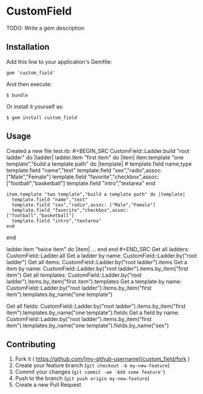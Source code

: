# CustomField

TODO: Write a gem description

## Installation

Add this line to your application's Gemfile:

    gem 'custom_field'

And then execute:

    $ bundle

Or install it yourself as:

    $ gem install custom_field

## Usage
Created a new file test.rb:
#+BEGIN_SRC
CustomField::Ladder.build "root ladder" do |ladder|
  ladder.item "first item" do |item|
    item.template "one template","build a template path" do |template|
      # template.field name,type
      template.field "name","text"
      template.field "sex","radio",assoc: ["Male","Female"]
      template.field "favorite","checkbox",assoc: ["football","basketball"]
      template.field "intro","textarea"
    end

    item.template "two template","build a template path" do |template|
      template.field "name","text"
      template.field "sex","radio",assoc: ["Male","Female"]
      template.field "favorite","checkbox",assoc: ["football","basketball"]
      template.field "intro","textarea"
    end
  end

  ladder.item "twice item" do |item|
    ...
  end
end
#+END_SRC
Get all ladders:
    CustomField::Ladder.all
Get a ladder by name:
    CustomField::Ladder.by("root ladder")
Get all items:
    CustomField::Ladder.by("root ladder").items
Get a item by name:
    CustomField::Ladder.by("root ladder").items.by_item("first item")
Get all templates:
    CustomField::Ladder.by("root ladder").items.by_item("first item").templates
Get a template by name:
    CustomField::Ladder.by("root ladder").items.by_item("first item").templates.by_name("one template")

Get all fields:
    CustomField::Ladder.by("root ladder").items.by_item("first item").templates.by_name("one template").fields
Get a field by name:
    CustomField::Ladder.by("root ladder").items.by_item("first item").templates.by_name("one template").fields.by_name("sex")

## Contributing

1. Fork it ( https://github.com/[my-github-username]/custom_field/fork )
2. Create your feature branch (`git checkout -b my-new-feature`)
3. Commit your changes (`git commit -am 'Add some feature'`)
4. Push to the branch (`git push origin my-new-feature`)
5. Create a new Pull Request
